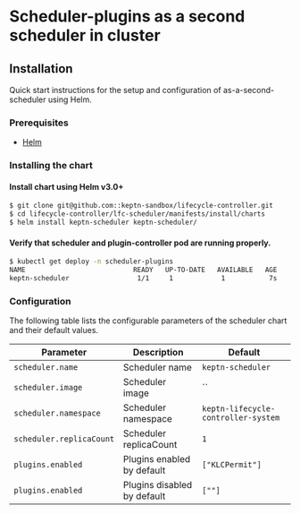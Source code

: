 # Scheduler-plugins as a second scheduler in cluster

## Installation

Quick start instructions for the setup and configuration of as-a-second-scheduler using Helm.

### Prerequisites

- [Helm](https://helm.sh/docs/intro/quickstart/#install-helm)

### Installing the chart

#### Install chart using Helm v3.0+

```bash
$ git clone git@github.com::keptn-sandbox/lifecycle-controller.git
$ cd lifecycle-controller/lfc-scheduler/manifests/install/charts
$ helm install keptn-scheduler keptn-scheduler/
```

#### Verify that scheduler and plugin-controller pod are running properly.

```bash
$ kubectl get deploy -n scheduler-plugins
NAME                           READY   UP-TO-DATE   AVAILABLE   AGE
keptn-scheduler                 1/1     1            1           7s
```

### Configuration

The following table lists the configurable parameters of the scheduler chart and their default values.

| Parameter                               | Description                   | Default                               |
| --------------------------------------- |-------------------------------|---------------------------------------|
| `scheduler.name`                        | Scheduler name                | `keptn-scheduler`                     |
| `scheduler.image`                       | Scheduler image               | ``                                    |
| `scheduler.namespace`                   | Scheduler namespace           | `keptn-lifecycle-controller-system`   |
| `scheduler.replicaCount`                | Scheduler replicaCount        | `1`                                   |
| `plugins.enabled`                       | Plugins enabled by default    | `["KLCPermit"]`                       |
| `plugins.enabled`                       | Plugins disabled by default   | `[""]`                                | 

